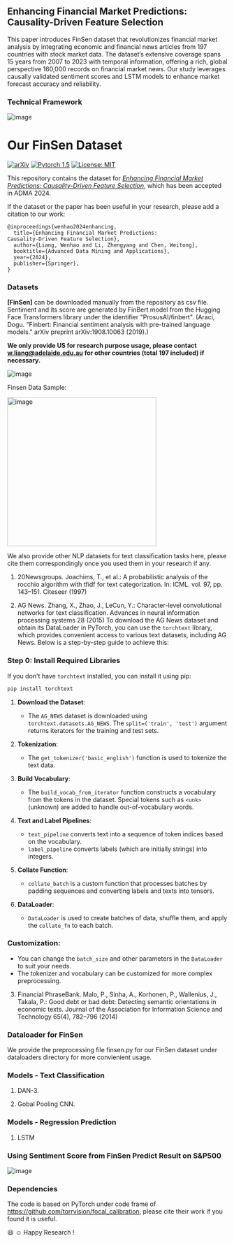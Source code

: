 ## Enhancing Financial Market Predictions: Causality-Driven Feature Selection

This paper introduces FinSen dataset that revolutionizes financial market analysis by integrating economic and financial news articles from 197 countries with stock market data. The dataset’s extensive coverage spans 15 years from 2007 to 2023 with temporal information, offering a rich, global perspective 160,000 records on financial market news. Our study leverages causally validated sentiment scores and LSTM models to enhance market forecast accuracy and reliability.

### Technical Framework

![image](https://github.com/user-attachments/assets/2984d8d1-e827-488e-bc73-ed9677b86b64)



# Our FinSen Dataset
[![arXiv](https://img.shields.io/badge/stat.ML-arXiv%3A2006.08437-B31B1B.svg)](https://arxiv.org/abs/2408.01005)
[![Pytorch 1.5](https://img.shields.io/badge/pytorch-1.5.1-blue.svg)](https://pytorch.org/)
[![License: MIT](https://img.shields.io/badge/License-MIT-yellow.svg)](https://github.com/EagleAdelaide/FinSen_Dataset/LICENSE)

This repository contains the dataset for [*Enhancing Financial Market Predictions:
Causality-Driven Feature Selection*](https://arxiv.org/abs/2408.01005), which has been accepted in ADMA 2024.

If the dataset or the paper has been useful in your research, please add a citation to our work:

```
@inproceedings{wenhao2024enhancing,
  title={Enhancing Financial Market Predictions:
Causality-Driven Feature Selection},
  author={Liang, Wenhao and Li, Zhengyang and Chen, Weitong},
  booktitle={Advanced Data Mining and Applications},
  year={2024},
  publisher={Springer},
}
```

### Datasets

**[FinSen]** can be downloaded manually from the repository as csv file. Sentiment and its score are generated by FinBert model from the Hugging Face Transformers library under the identifier "ProsusAI/finbert".  (Araci, Dogu. "Finbert: Financial sentiment analysis with pre-trained language models." arXiv preprint arXiv:1908.10063 (2019).)

**We only provide US for research purpose usage, please contact w.liang@adelaide.edu.au for other countries (total 197 included) if necessary.**

![image](https://github.com/user-attachments/assets/f28e670a-7329-409d-81cb-1fe47da22140)

Finsen Data Sample:

<img width="341" alt="image" src="https://github.com/user-attachments/assets/6ab08486-85b7-4cf6-b4fe-7d4294624f91">

We also provide other NLP datasets for text classification tasks here, please cite them correspondingly once you used them in your research if any.

1. 20Newsgroups. Joachims, T., et al.: A probabilistic analysis of the rocchio algorithm with tfidf for
text categorization. In: ICML. vol. 97, pp. 143–151. Citeseer (1997)

2. AG News. Zhang, X., Zhao, J., LeCun, Y.: Character-level convolutional networks for text
classification. Advances in neural information processing systems 28 (2015)
To download the AG News dataset and obtain its DataLoader in PyTorch, you can use the `torchtext` library, which provides convenient access to various text datasets, including AG News. Below is a step-by-step guide to achieve this:

### Step 0: Install Required Libraries

If you don't have `torchtext` installed, you can install it using pip:

```bash
pip install torchtext
```

1. **Download the Dataset**:
   - The `AG_NEWS` dataset is downloaded using `torchtext.datasets.AG_NEWS`. The `split=('train', 'test')` argument returns iterators for the training and test sets.

2. **Tokenization**:
   - The `get_tokenizer('basic_english')` function is used to tokenize the text data.

3. **Build Vocabulary**:
   - The `build_vocab_from_iterator` function constructs a vocabulary from the tokens in the dataset. Special tokens such as `<unk>` (unknown) are added to handle out-of-vocabulary words.

4. **Text and Label Pipelines**:
   - `text_pipeline` converts text into a sequence of token indices based on the vocabulary.
   - `label_pipeline` converts labels (which are initially strings) into integers.

5. **Collate Function**:
   - `collate_batch` is a custom function that processes batches by padding sequences and converting labels and texts into tensors.

6. **DataLoader**:
   - `DataLoader` is used to create batches of data, shuffle them, and apply the `collate_fn` to each batch.

### Customization:

- You can change the `batch_size` and other parameters in the `DataLoader` to suit your needs. 
- The tokenizer and vocabulary can be customized for more complex preprocessing.
  
3. Financial PhraseBank. Malo, P., Sinha, A., Korhonen, P., Wallenius, J., Takala, P.: Good debt or bad debt:
Detecting semantic orientations in economic texts. Journal of the Association for
Information Science and Technology 65(4), 782–796 (2014)

### Dataloader for FinSen

We provide the preprocessing file finsen.py for our FinSen dataset under dataloaders directory for more convienient usage.

### Models - Text Classification

1. DAN-3. 

2. Gobal Pooling CNN.

### Models - Regression Prediction

1. LSTM

### Using Sentiment Score from FinSen Predict Result on S&P500

![image](https://github.com/user-attachments/assets/2d9b4dd7-7f59-425c-b812-2cca57719243)

### Dependencies

The code is based on PyTorch under code frame of https://github.com/torrvision/focal_calibration, please cite their work if you found it is useful.

:smiley: ☺ Happy Research !

